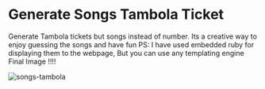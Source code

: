 # Generate Songs Tambola Ticket 
Generate Tambola tickets but songs instead of number.
Its a creative way to enjoy guessing the songs and have fun
PS: I have used embedded ruby for displaying them to the webpage, But you can use any templating engine
Final Image !!!!

![songs-tambola](https://github.com/Rajan4436/songs-tambola-ticket/blob/master/download%20.png)


